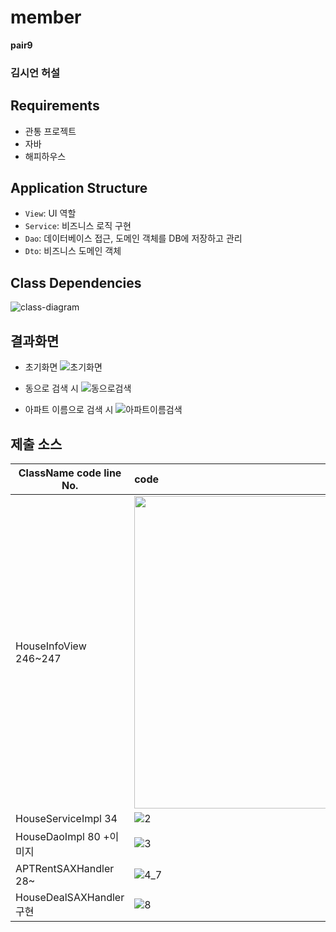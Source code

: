 # member

**pair9**
### 김시언  허설

## Requirements

- 관통 프로젝트
- 자바
- 해피하우스

## Application Structure

- `View`: UI 역할
- `Service`: 비즈니스 로직 구현
- `Dao`: 데이터베이스 접근, 도메인 객체를 DB에 저장하고 관리
- `Dto`: 비즈니스 도메인 객체

## Class Dependencies

![class-diagram](http://www.plantuml.com/plantuml/proxy?src=https://raw.githubusercontent.com/lcalmsky/member/master/class-diagram.puml)


## 결과화면
- 초기화면 
![초기화면](https://user-images.githubusercontent.com/26956570/151531855-879b5af8-bb95-489f-82ef-999c55ce5a4d.png)

- 동으로 검색 시 
![동으로검색](https://user-images.githubusercontent.com/26956570/151531920-f5322660-14f0-4c28-b93e-47be0a4a91eb.png)

- 아파트 이름으로 검색 시 
![아파트이름검색](https://user-images.githubusercontent.com/26956570/151531975-7f552388-b1bc-4196-829c-1bac32779e7c.png)




## 제출 소스
| ClassName  code line No. | code                                                         |
| ------------------------ | :----------------------------------------------------------- |
| HouseInfoView 246~247    | <img src="https://user-images.githubusercontent.com/26956570/151523317-cc18c091-4787-4fea-8a87-97e2a8591792.png"  width="500"> |
| HouseServiceImpl 34      | ![2](https://user-images.githubusercontent.com/26956570/151531263-aeab7853-a90a-48bd-936f-fd1fea4ae111.png) |
| HouseDaoImpl 80 +이미지  | ![3](https://user-images.githubusercontent.com/26956570/151531307-45c889e4-3128-4f95-a0e5-d0ab48e2ebe8.png)                                                     |
| APTRentSAXHandler 28~    | ![4_7](https://user-images.githubusercontent.com/26956570/151531343-455697fe-ff9a-429c-b18c-4f0abbf91e3f.png)                                                         |
| HouseDealSAXHandler 구현 | ![8](https://user-images.githubusercontent.com/26956570/151531705-0f921d38-4771-4d24-9e2d-bfd7f8e12f1e.png) |
